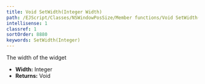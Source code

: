 ```yaml
---
title: Void SetWidth(Integer Width)
path: /EJScript/Classes/NSWindowPosSize/Member functions/Void SetWidth(Integer p_0)
intellisense: 1
classref: 1
sortOrder: 8880
keywords: SetWidth(Integer)
---
```



The width of the widget



* **Width:** Integer
* **Returns:** Void


